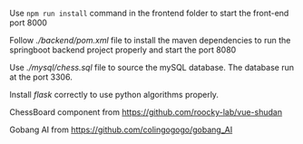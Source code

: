 Use `npm run install` command in the frontend folder to start the front-end port 8000

Follow *./backend/pom.xml* file to install the maven dependencies to run the springboot backend project properly and start the port 8080

Use *./mysql/chess.sql* file to source the mySQL database. The database run at the port 3306.

Install *flask* correctly to use python algorithms properly.

ChessBoard component from https://github.com/roocky-lab/vue-shudan

Gobang AI from https://github.com/colingogogo/gobang_AI
